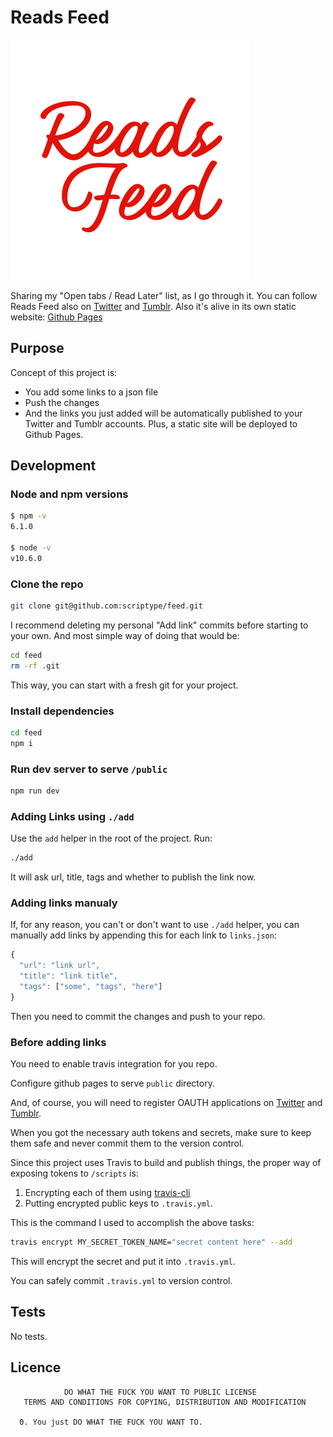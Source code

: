 # Reads Feed

![Logo](logo.png)

Sharing my "Open tabs / Read Later" list, as I go through it. You can follow
Reads Feed also on [Twitter](https://twitter.com/reads_feed) and
[Tumblr](https://readsfeed.tumblr.com). Also it's alive in its own static website:
[Github Pages](https://scriptype.github.io/feed)

## Purpose

Concept of this project is:

 - You add some links to a json file
 - Push the changes
 - And the links you just added will be automatically published to your Twitter
   and Tumblr accounts. Plus, a static site will be deployed to Github Pages.

## Development

### Node and npm versions

```sh
$ npm -v
6.1.0

$ node -v
v10.6.0
```

### Clone the repo
```sh
git clone git@github.com:scriptype/feed.git
```

I recommend deleting my personal "Add link" commits before starting to your own.
And most simple way of doing that would be:

```sh
cd feed
rm -rf .git
```

This way, you can start with a fresh git for your project.

### Install dependencies
```sh
cd feed
npm i
```

### Run dev server to serve `/public`
```sh
npm run dev
```

### Adding Links using `./add`

Use the `add` helper in the root of the project. Run:

```sh
./add
```

It will ask url, title, tags and whether to publish the link now.

### Adding links manualy

If, for any reason, you can't or don't want to use `./add` helper, you can manually
add links by appending this for each link to `links.json`:

```js
{
  "url": "link url",
  "title": "link title",
  "tags": ["some", "tags", "here"]
}
```

Then you need to commit the changes and push to your repo.

### Before adding links

You need to enable travis integration for you repo.

Configure github pages to serve `public` directory.

And, of course, you will need to register OAUTH applications on
[Twitter](https://developer.twitter.com/en/docs/basics/getting-started#get-started-app)
and [Tumblr](https://www.tumblr.com/docs/en/api/v2).

When you got the necessary auth tokens and secrets, make sure to keep them safe
and never commit them to the version control.

Since this project uses Travis to build and publish things, the proper way of
exposing tokens to `/scripts` is:

 1) Encrypting each of them using [travis-cli](https://docs.travis-ci.com/user/encryption-keys/)
 2) Putting encrypted public keys to `.travis.yml`.

This is the command I used to accomplish the above tasks:

```sh
travis encrypt MY_SECRET_TOKEN_NAME="secret content here" --add
```

This will encrypt the secret and put it into `.travis.yml`.

You can safely commit `.travis.yml` to version control.

## Tests

No tests.

## Licence

```
            DO WHAT THE FUCK YOU WANT TO PUBLIC LICENSE
   TERMS AND CONDITIONS FOR COPYING, DISTRIBUTION AND MODIFICATION

  0. You just DO WHAT THE FUCK YOU WANT TO.
```
